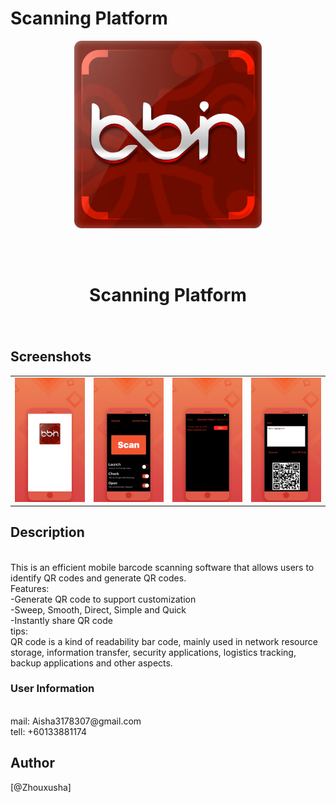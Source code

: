 # Scanning Platform

<div align="center">
<img width=300 src="https://raw.githubusercontent.com/githubCode12/Scanning-Platform/master/IMG/logo.jpg">

<br> <br>

<h1> Scanning Platform </h1>
<h3> </h3></div>

<br>

## Screenshots

<table align="center" border="0">

<tr>
<td> <img src="https://raw.githubusercontent.com/githubCode12/Scanning-Platform/master/IMG/1.JPG"> </td>
<td> <img src="https://raw.githubusercontent.com/githubCode12/Scanning-Platform/master/IMG/2.JPG"> </td>
<td> <img src="https://raw.githubusercontent.com/githubCode12/Scanning-Platform/master/IMG/3.JPG"> </td>
<td> <img src="https://raw.githubusercontent.com/githubCode12/Scanning-Platform/master/IMG/4.JPG"> </td>
</tr>

<tr>

</tr>


</table>

## Description

<br>
This is an efficient mobile barcode scanning software that allows users to identify QR codes and generate QR codes.
<br>
Features:
<br>
-Generate QR code to support customization
<br>
-Sweep, Smooth, Direct, Simple and Quick
<br>
-Instantly share QR code
<br>
tips:
<br>
QR code is a kind of readability bar code, mainly used in network resource storage, information transfer, security applications, logistics tracking, backup applications and other aspects.
<br>

### User Information

<br>
mail: Aisha3178307@gmail.com
<br>
tell: +60133881174



## Author

[@Zhouxusha]


